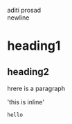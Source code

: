 <!--markdown-->

aditi prosad  
newline

# heading1

## heading2

<P>hrere is a paragraph </p>
'this is inline'

```
hello

```
